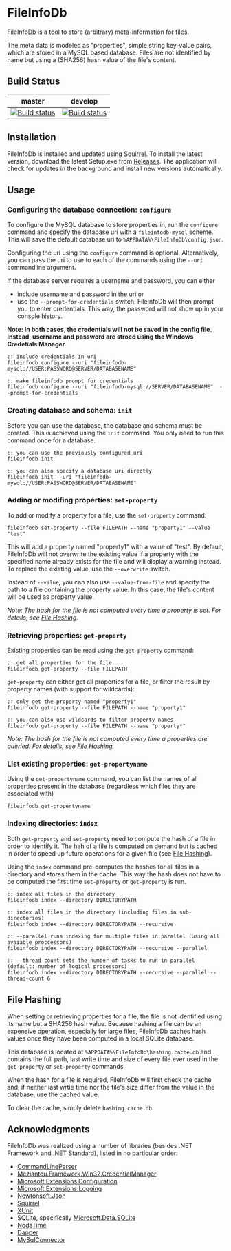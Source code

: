 FileInfoDb
==========
FileInfoDb is a tool to store (arbitrary) meta-information for files.

The meta data is modeled as "properties", simple string key-value pairs, which
are stored in a MySQL based database. 
Files are not identified by name but using a (SHA256) hash value of the
file's content.


Build Status
------------
|**master**|**develop**|
|:--:|:--:|
|[![Build status](https://ci.appveyor.com/api/projects/status/boqw1m7byb96n6xf/branch/master?svg=true)](https://ci.appveyor.com/project/ap0llo/fileinfodb/branch/master)|[![Build status](https://ci.appveyor.com/api/projects/status/boqw1m7byb96n6xf/branch/develop?svg=true)](https://ci.appveyor.com/project/ap0llo/fileinfodb/branch/develop)|


Installation
------------
FileInfoDb is installed and updated using 
[Squirrel](https://github.com/Squirrel/Squirrel.Windows).
To install the latest version, download the latest Setup.exe from [Releases](https://github.com/ap0llo/fileinfodb/releases/).
The application will check for updates in the background and install new 
versions automatically.


Usage
------

### Configuring the database connection: `configure`
To configure the MySQL database to store properties in, run the `configure` 
command and specify the database uri with a ``fileinfodb-mysql`` scheme.
This will save the default database uri to ``%APPDATA%\FileInfoDb\config.json``.

Configuring the uri using the `configure` command is optional. Alternatively,
you can pass the uri to use to each of the commands using the `--uri`
commandline argument.

If the database server requires a username and password, you can either
 - include username and password in the uri or
 - use the `--prompt-for-credentials` switch. FileInfoDb will then
   prompt you to enter credentials. This way, the password will not 
   show up in your console history.

**Note: In both cases, the credentials will not be saved in the config file.
        Instead, username and password are stroed using the Windows Credetials 
        Manager.**

```batch
:: include credentials in uri
fileinfodb configure --uri "fileinfodb-mysql://USER:PASSWORD@SERVER/DATABASENAME"

:: make fileinfodb prompt for credentials
fileinfodb configure --uri "fileinfodb-mysql://SERVER/DATABASENAME"  --prompt-for-credentials
```


### Creating database and schema: `init`
Before you can use the  database, the database and schema must be created.
This is achieved using the `init` command. You only need to run this command
once for a database.

```batch
:: you can use the previously configured uri
fileinfodb init

:: you can also specify a database uri directly
fileinfodb init --uri "fileinfodb-mysql://USER:PASSWORD@SERVER/DATABASENAME"
```


### Adding or modifing properties: `set-property`
To add or modify a property for a file, use the `set-property` command:

```batch
fileinfodb set-property --file FILEPATH --name "property1" --value "test"
```

This will add a property named "property1" with a value of "test". By default,
FileInfoDb will not overwrite the existing value if a property with the 
specified name already exists for the file and will display a warning instead.
To replace the existing value, use the `--overwrite` switch.

Instead of `--value`, you can also use `--value-from-file` and specify the path
to a file containing the property value. In this case, the file's content will
be used as property value.

*Note: The hash for the file is not computed every time a property is set.
       For details, see [File Hashing](#file-hashing).*


### Retrieving properties: `get-property`
Existing properties can be read using the `get-property` command:

```batch
:: get all properties for the file
fileinfodb get-property --file FILEPATH
```

`get-property` can either get all properties for a file, or filter the
result by property names (with support for wildcards):

```batch
:: only get the property named "property1"
fileinfodb get-property --file FILEPATH --name "property1"

:: you can also use wildcards to filter property names
fileinfodb get-property --file FILEPATH --name "property*"
```

*Note: The hash for the file is not computed every time a properties are queried.
       For details, see [File Hashing](#file-hashing).*


### List existing properties: `get-propertyname`
Using the `get-propertyname` command, you can list the names of all properties
present in the database (regardless which files they are associated with)

```batch
fileinfodb get-propertyname
```

### Indexing directories: `index`

Both `get-property` and `set-property` need to compute the hash of a file
in order to identify it. The hah of a file is computed on demand but is cached
in order to speed up future operations for a given file (see [File Hashing](#file-hashing)).

Using the `index` command pre-computes the hashes for all files in a directory
and stores them in the cache. This way the hash does not have to be computed the
first time `set-property` or `get-property` is run.

```batch
:: index all files in the directory
fileinfodb index --directory DIRECTORYPATH

:: index all files in the directory (including files in sub-directories)
fileinfodb index --directory DIRECTORYPATH --recursive

:: --parallel runs indexing for multiple files in parallel (using all avaiable proccessors)
fileinfodb index --directory DIRECTORYPATH --recursive --parallel

:: --thread-count sets the number of tasks to run in parallel (default: number of logical processors)
fileinfodb index --directory DIRECTORYPATH --recursive --parallel --thread-count 6

```

File Hashing
------------
When setting or retrieving properties for a file, the file is not identified 
using its name but a SHA256 hash value. Because hashing a file can be an 
expensive operation, especially for large files, FileInfoDb caches hash 
values once they have been computed in a local SQLite database. 

This database is located at `%APPDATA%\FileInfoDb\hashing.cache.db` and contains
the full path, last write time and size of every file ever used in the
`get-property` or `set-property` commands.

When the hash for a file is required, FileInfoDb will first check the cache and,
if neither last wrtie time nor the file's size differ from the value in the 
database, use the cached value. 

To clear the cache, simply delete `hashing.cache.db`.

Acknowledgments
------------------------------------

FileInfoDb was realized using a number of libraries (besides .NET Framework and
.NET Standard), listed in no particular order:

- [CommandLineParser](https://github.com/commandlineparser/commandline)
- [Meziantou.Framework.Win32.CredentialManager](https://github.com/meziantou/Meziantou.Framework)
- [Microsoft.Extensions.Configuration](https://github.com/aspnet/configuration)
- [Microsoft.Extensions.Logging](https://github.com/aspnet/logging)
- [Newtonsoft.Json](https://www.newtonsoft.com/json)
- [Squirrel](https://github.com/Squirrel/Squirrel.Windows)
- [XUnit](http://xunit.github.io/)
- SQLite, specifically [Microsoft.Data.SQLite](https://www.nuget.org/packages/Microsoft.Data.SQLite/)
- [NodaTime](https://nodatime.org/)
- [Dapper](https://github.com/StackExchange/Dapper)
- [MySqlConnector](https://mysql-net.github.io/MySqlConnector/)

